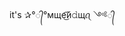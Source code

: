 it's ✰°᭄°мщe͜͡й𝚍щꪖ ༺᭄

<!---
pmwendwa/pmwendwa is a ✨ special ✨ repository because its `README.md` (this file) appears on your GitHub profile.
You can click the Preview link to take a look at your changes.
--->
